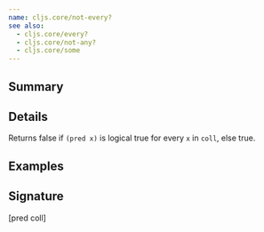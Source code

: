```yaml
---
name: cljs.core/not-every?
see also:
  - cljs.core/every?
  - cljs.core/not-any?
  - cljs.core/some
---
```


## Summary

## Details

Returns false if `(pred x)` is logical true for every `x` in `coll`, else true.

## Examples

## Signature
[pred coll]
